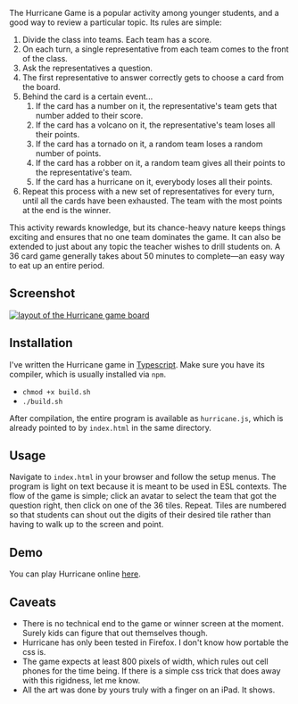 The Hurricane Game is a popular activity among younger students, and a good way to review a particular topic. Its rules are simple:

1. Divide the class into teams. Each team has a score.
2. On each turn, a single representative from each team comes to the front of the class.
3. Ask the representatives a question.
4. The first representative to answer correctly gets to choose a card from the board.
5. Behind the card is a certain event...
    1. If the card has a number on it, the representative's team gets that number added to their score.
    2. If the card has a volcano on it, the representative's team loses all their points.
    3. If the card has a tornado on it, a random team loses a random number of points.
    4. If the card has a robber on it, a random team gives all their points to the representative's team.
    5. If the card has a hurricane on it, everybody loses all their points.
6. Repeat this process with a new set of representatives for every turn, until all the cards have been exhausted. The team with the most points at the end is the winner.

This activity rewards knowledge, but its chance-heavy nature keeps things exciting and ensures that no one team dominates the game. It can also be extended to just about any topic the teacher wishes to drill students on. A 36 card game generally takes about 50 minutes to complete—an easy way to eat up an entire period.

## Screenshot

[![layout of the Hurricane game board](path)](path)


## Installation

I've written the Hurricane game in [Typescript](https://www.typescriptlang.org/). Make sure you have its compiler, which is usually installed via `npm`.

+ `chmod +x build.sh`
+ `./build.sh`

After compilation, the entire program is available as `hurricane.js`, which is already pointed to by `index.html` in the same directory.

## Usage

Navigate to `index.html` in your browser and follow the setup menus. The program is light on text because it is meant to be used in ESL contexts. The flow of the game is simple; click an avatar to select the team that got the question right, then click on one of the 36 tiles. Repeat. Tiles are numbered so that students can shout out the digits of their desired tile rather than having to walk up to the screen and point.

## Demo

You can play Hurricane online [here](https://dalrym.pl/media/code/js/hurricane-demo/index.html).

## Caveats

+ There is no technical end to the game or winner screen at the moment. Surely kids can figure that out themselves though.
+ Hurricane has only been tested in Firefox. I don't know how portable the css is.
+ The game expects at least 800 pixels of width, which rules out cell phones for the time being. If there is a simple css trick that does away with this rigidness, let me know.
+ All the art was done by yours truly with a finger on an iPad. It shows.
